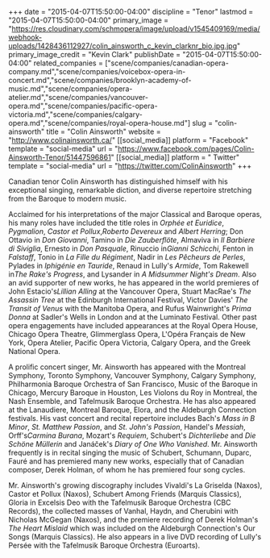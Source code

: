+++
date = "2015-04-07T15:50:00-04:00"
discipline = "Tenor"
lastmod = "2015-04-07T15:50:00-04:00"
primary_image = "https://res.cloudinary.com/schmopera/image/upload/v1545409169/media/webhook-uploads/1428436112927/colin_ainsworth_c_kevin_clarknr_bio.jpg.jpg"
primary_image_credit = "Kevin Clark"
publishDate = "2015-04-07T15:50:00-04:00"
related_companies = ["scene/companies/canadian-opera-company.md","scene/companies/voicebox-opera-in-concert.md","scene/companies/brooklyn-academy-of-music.md","scene/companies/opera-atelier.md","scene/companies/vancouver-opera.md","scene/companies/pacific-opera-victoria.md","scene/companies/calgary-opera.md","scene/companies/royal-opera-house.md"]
slug = "colin-ainsworth"
title = "Colin Ainsworth"
website = "http://www.colinainsworth.ca/"
[[social_media]]
platform = "Facebook"
template = "social-media"
url = "https://www.facebook.com/pages/Colin-Ainsworth-Tenor/51447596861"
[[social_media]]
platform = " Twitter"
template = "social-media"
url = "https://twitter.com/ColinAinsworth"
+++

<p>
	Canadian tenor Colin Ainsworth has distinguished himself with his exceptional singing, remarkable diction, and diverse repertoire stretching from the Baroque to modern music.
</p>
<p>
	Acclaimed for his interpretations of the major Classical and Baroque operas, his many roles have included the title roles in <em>Orphée et Euridice</em>, <em>Pygmalion</em>, <em>Castor et Pollux</em>,<em>Roberto Devereux</em> and <em>Albert Herring</em>; Don Ottavio in <em>Don Giovanni</em>, Tamino in <em>Die Zauberflöte</em>, Almaviva in <em>Il Barbiere di Siviglia</em>, Ernesto in <em>Don Pasquale</em>, Rinuccio in<em>Gianni Schicchi</em>, Fenton in <em>Falstaff</em>, Tonio in <em>La Fille du Régiment</em>, Nadir in <em>Les Pêcheurs de Perles</em>, Pylades in <em>Iphigénie en Tauride</em>, Renaud in Lully's <em>Armide</em>, Tom Rakewell in<em>The Rake's Progress</em>, and Lysander in <em>A Midsummer Night's Dream</em>. Also an avid supporter of new works, he has appeared in the world premieres of John Estacio's<em>Lillian Alling</em> at the Vancouver Opera, Stuart MacRae's <em>The Assassin Tree</em> at the Edinburgh International Festival, Victor Davies' <em>The Transit of Venus</em> with the Manitoba Opera, and Rufus Wainwright's <em>Prima Donna</em> at Sadler's Wells in London and at the Luminato Festival. Other past opera engagements have included appearances at the Royal Opera House, Chicago Opera Theatre, Glimmerglass Opera, L'Opéra Français de New York, Opera Atelier, Pacific Opera Victoria, Calgary Opera, and the Greek National Opera.
</p>
<p>
	A prolific concert singer, Mr. Ainsworth has appeared with the Montreal Symphony, Toronto Symphony, Vancouver Symphony, Calgary Symphony, Philharmonia Baroque Orchestra of San Francisco, Music of the Baroque in Chicago, Mercury Baroque in Houston, Les Violons du Roy in Montreal, the Nash Ensemble, and Tafelmusik Baroque Orchestra. He has also appeared at the Lanaudiere, Montreal Baroque, Elora, and the Aldeburgh Connection festivals. His vast concert and recital repertoire includes Bach's <em>Mass in B Minor</em>, <em>St. Matthew Passion</em>, and <em>St. John's Passion</em>, Handel's <em>Messiah</em>, Orff's<em>Carmina Burana</em>, Mozart's <em>Requiem</em>, Schubert's <em>Dichterliebe</em> and <em>Die Schöne Müllerin</em> and Janáček's <em>Diary of One Who Vanished</em>. Mr. Ainsworth frequently is in recital singing the music of Schubert, Schumann, Duparc, Fauré and has premiered many new works, especially that of Canadian composer, Derek Holman, of whom he has premiered four song cycles.
</p>
<p>
	Mr. Ainsworth's growing discography includes Vivaldi's La Griselda (Naxos), Castor et Pollux (Naxos), Schubert Among Friends (Marquis Classics), Gloria in Excelsis Deo with the Tafelmusik Baroque Orchestra (CBC Records), the collected masses of Vanhal, Haydn, and Cherubini with Nicholas McGegan (Naxos), and the premiere recording of Derek Holman's <em>The Heart Mislaid</em> which was included on the Aldeburgh Connection's Our Songs (Marquis Classics). He also appears in a live DVD recording of Lully's Persée with the Tafelmusik Baroque Orchestra (Euroarts).
</p>
